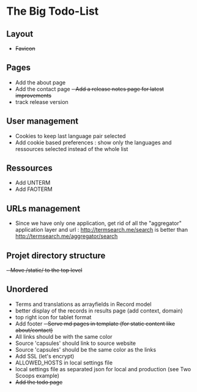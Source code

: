 The Big Todo-List
=================

Layout
------
- ~~Favicon~~

Pages
-----
- Add the about page
- Add the contact page
~~- Add a release notes page for latest improvements~~
- track release version

User management
---------------
- Cookies to keep last language pair selected
- Add cookie based preferences : show only the languages and ressources selected instead of the whole list


Ressources
----------
- Add UNTERM
- Add FAOTERM

URLs management
---------------
- Since we have only one application, get rid of all the "aggregator" application layer and url : http://termsearch.me/search is better than http://termsearch.me/aggregator/search

Projet directory structure
--------------------------
~~- Move /static/ to the top level~~ 

Unordered
---------
- Terms and translations as arrayfields in Record model
- better display of the records in results page (add context, domain)
- top right icon for tablet format
- Add footer
~~- Serve md pages in template (for static content like about/contact)~~
- All links should be with the same color
- Source 'capsules' should link to source website
- Source 'capsules' should be the same color as the links
- Add SSL (let's encrypt)
- ALLOWED_HOSTS in local settings file
- local settings file as separated json for local and production (see Two Scoops example)
- ~~Add the todo page~~